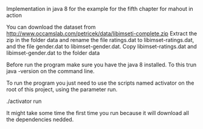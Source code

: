 Implementation in java 8 for the example for the fifth chapter for mahout in action

You can download the dataset from http://www.occamslab.com/petricek/data/libimseti-complete.zip
Extract the zip in the folder data and rename the file ratings.dat to libimset-ratings.dat, and the file gender.dat to libimset-gender.dat. 
Copy libimset-ratings.dat and libimset-gender.dat to the folder data

Before run the program make sure you have the java 8 installed. To this trun java -version
on the command line.

To run the program you just need to use the scripts named activator on the root of this project,
using the parameter run.

./activator run

It might take some time the first time you run because it will download all the dependencies nedded.
